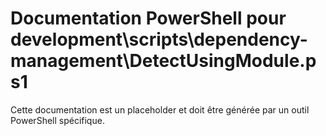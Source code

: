 # Documentation PowerShell pour development\scripts\dependency-management\DetectUsingModule.ps1

Cette documentation est un placeholder et doit être générée par un outil PowerShell spécifique.
